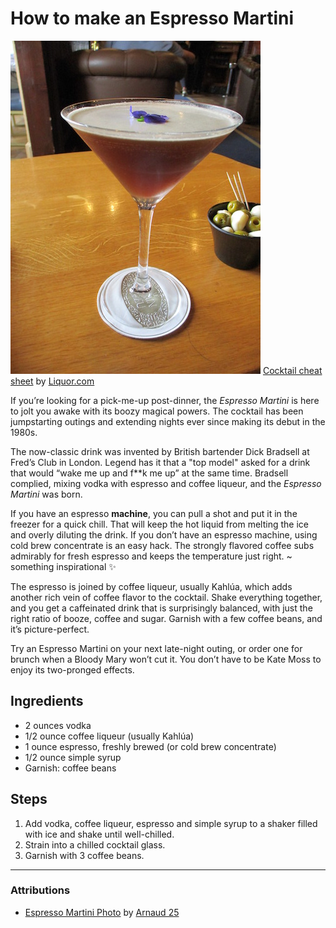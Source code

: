 # How to make an Espresso Martini
![Photo of an Espresso Martini](espresso-martini.jpg)
[Cocktail cheat sheet](https://www.liquor.com/recipes/espresso-martini-2/) by [Liquor.com](https://www.liquor.com)

If you’re looking for a pick-me-up post-dinner, the *Espresso Martini* is here to jolt you awake with its boozy magical powers. The cocktail has been jumpstarting outings and extending nights ever since making its debut in the 1980s.

The now-classic drink was invented by British bartender Dick Bradsell at Fred’s Club in London. Legend has it that a "top model" asked for a drink that would “wake me up and f**k me up” at the same time. Bradsell complied, mixing vodka with espresso and coffee liqueur, and the *Espresso Martini* was born.

If you have an espresso **machine**, you can pull a shot and put it in the freezer for a quick chill. That will keep the hot liquid from melting the ice and overly diluting the drink. If you don’t have an espresso machine, using cold brew concentrate is an easy hack. The strongly flavored coffee subs admirably for fresh espresso and keeps the temperature just right. ~ something inspirational ✨

The espresso is joined by coffee liqueur, usually Kahlúa, which adds another rich vein of coffee flavor to the cocktail. Shake everything together, and you get a caffeinated drink that is surprisingly balanced, with just the right ratio of booze, coffee and sugar. Garnish with a few coffee beans, and it’s picture-perfect.

Try an Espresso Martini on your next late-night outing, or order one for brunch when a Bloody Mary won’t cut it. You don’t have to be Kate Moss to enjoy its two-pronged effects. 

## Ingredients
- 2 ounces vodka
- 1/2 ounce coffee liqueur (usually Kahlúa)
- 1 ounce espresso, freshly brewed (or cold brew concentrate)
- 1/2 ounce simple syrup
- Garnish: coffee beans

## Steps
1. Add vodka, coffee liqueur, espresso and simple syrup to a shaker filled with ice and shake until well-chilled.
2. Strain into a chilled cocktail glass.
3. Garnish with 3 coffee beans.

---

### Attributions
- [Espresso Martini Photo](https://commons.wikimedia.org/wiki/File:Espresso_Martini_01.jpg) by [Arnaud 25](https://commons.wikimedia.org/wiki/User:Arnaud_25)
